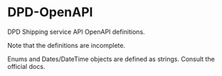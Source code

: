 # DPD-OpenAPI
DPD Shipping service API OpenAPI definitions.

Note that the definitions are incomplete.

Enums and Dates/DateTime objects are defined as strings.
Consult the official docs.
